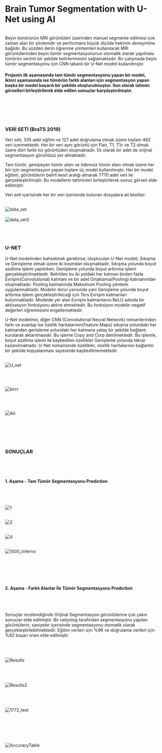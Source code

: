 # Brain Tumor Segmentation with U-Net using AI
<br />
Beyin tümörünün MRI görüntüleri üzerinden manuel segmente edilmesi çok zaman alan bir yöntemdir ve performans büyük ölçüde hekimin deneyimine bağlıdır. Bu yüzden derin öğrenme yöntemleri kullanılarak MRI görüntülerinden beyin tümör segmentasyonunun otomatik olarak yapılması tümörün verimli bir şekilde belirlenmesini sağlamaktadır. Bu çalışmada beyin tümör segmentasyonu için CNN tabanlı bir U-Net modeli kullanılmıştır.

#### Projenin ilk aşamasında tam tümör segmentasyonu yapan bir model, ikinci aşamasında ise tümörün farklı alanları için segmentasyon yapan başka bir model başarılı bir şekilde oluşturulmuştur. Son olarak tahmin görselleri birleştirilerek elde edilen sonuçlar karşılaştırılmıştır.

<br /><br /> <br /><br />
### VERİ SETİ (BraTS 2019)

Veri seti, 335 adet eğitim ve 127 adet doğrulama olmak üzere toplam 462 veri içermektedir. Her bir veri aynı görüntü için Flair, T1, T1c ve T2 olmak üzere dört farklı tür görüntüden oluşmaktadır. Ek olarak bir adet de orijinal segmentasyon görüntüsü yer almaktadır.

Tam tümör, genişleyen tümör alanı ve ödemsiz tümör alanı olmak üzere her biri için segmentasyon yapan toplam üç model kullanılmıştır. Her bir model eğitimi, görüntülerin belirli kesit aralığı alınarak 7770 adet veri ile gerçekleştirilmiştir. Bu modellerin tahminleri birleştirilerek sonuç görseli elde edilmiştir.

Veri seti içerisinde her bir veri içerisinde bulunan dosyalara ait kesitler:  <br /> <br />


![data_set](https://user-images.githubusercontent.com/120099096/206864407-ca65e05b-06b2-48e1-8076-78ad18dec599.png) <br /><br />
![data_set2](https://user-images.githubusercontent.com/120099096/206864409-8c3fd7f3-406f-4be5-8fa0-7266b00c31d4.png) <br /><br /> <br /><br />



### U-NET

U-Net modelinden bahsetmek gerekirse; oluşturulan U-Net modeli, Sıkışma ve Genişleme olmak üzere iki kısımdan oluşmaktadır. Sıkışma yolunda boyut azaltma işlemi yapılırken, Genişleme yolunda boyut arttırma işlemi gerçekleştirilmektedir. Belirtilen bu iki yoldaki her katman birden fazla Evrişim(Convolutional) katmanı ve bir adet Ortaklama(Pooling) katmanından oluşmaktadır. Pooling katmanında Maksimum Pooling yöntemi uygulanmaktadır. Modelin ikinci yarısında yani Genişleme yolunda boyut arttırma işlemi gerçekleştirileceği için Ters Evrişim katmanları bulunmaktadır. Modelde yer alan Evrişim katmanlarını ReLU adında bir aktivasyon fonksiyonu aktive etmektedir. Bu fonksiyon modelin negatif değerleri öğrenmesini engellemektedir.

U-Net modelinin, diğer CNN (Convolutional Neural Network) mimarilerinden farkı ve avantajı ise özellik haritalarının(Feature Maps) sıkışma yolundaki her katmandan genişleme yolundaki her katmana yatay bir şekilde bağlantı kurularak aktarılmasıdır. Bu işleme Copy and Corp denilmektedir. Bu işlemle, boyut azaltma işlemi ile kaybedilen özellikler Genişleme yolunda tekrar kazanılmaktadır. U-Net mimarisinde özellikler, özellik haritalarının bağlantılı bir şekilde kopyalanması sayesinde kaybedilmemektedir.  <br /> <br />

 
![U_net](https://user-images.githubusercontent.com/120099096/206864660-8602de60-5f69-4ea8-8673-3921dd82a544.png)

<br /><br />

![birrr](https://user-images.githubusercontent.com/120099096/206866267-d3500599-80b6-47db-9668-bf13cc30745c.png)

<br /><br />

![ikii](https://user-images.githubusercontent.com/120099096/206866319-29a4ddf0-30dc-42ab-bba1-15410fe4cbc7.png)  <br /> <br /> <br /> <br /> <br /><br />


### SONUÇLAR <br /><br /> <br /><br />

#### 1. Aşama - Tam Tümör Segmentasyonu Prediction <br /><br /> <br /><br />

![1](https://user-images.githubusercontent.com/120099096/206865925-4fb76413-acd4-427d-8486-f27df6375cbe.png) <br /><br />

![2](https://user-images.githubusercontent.com/120099096/206866032-d2c7a156-84e2-45af-a7f5-1ec63ddbfbee.png) <br /><br />

![4](https://user-images.githubusercontent.com/120099096/206866037-e02e3b05-db26-40e8-b687-7b318f914143.png) <br /><br />

![1000_Inferno](https://user-images.githubusercontent.com/120099096/206866041-91e8af00-e833-444a-b428-06e33d3500d4.png) <br /><br /><br /><br /> <br /><br />

#### 2. Aşama - Farklı Alanlar İle Tümör Segmentasyonu Prediction <br /><br /> <br /><br />

Sonuçlar incelendiğinde Orijinal Segmentasyon görüntülerine çok yakın sonuçlar elde edilmiştir. Bir radyolog tarafından segmentasyonu yapılan görüntülerin, saniyeler içerisinde segmentasyonu otomatik olarak gerçekleştirilebilmektedir. Eğitim verileri için %96 ve doğrulama verileri için %82 başarı oranı elde edilmiştir. <br /><br />
<br /><br />
 
![Results](https://user-images.githubusercontent.com/120099096/206864960-0b4503ad-65f4-46f3-a70f-852eaf9a87bd.png)  <br /><br /> <br /><br />


![Results2](https://user-images.githubusercontent.com/120099096/206865220-81f9e9a0-e616-40aa-9438-0375a4e18679.png) <br /><br /> <br /><br />


![1772_test](https://user-images.githubusercontent.com/120099096/206865363-c1be903c-c719-48cd-a5f7-46402b8c71c4.png) <br /><br /> <br /><br /><br /><br />

![AccuracyTable](https://user-images.githubusercontent.com/120099096/206866196-4b5068d1-47e8-4309-85de-ff124c34f446.png)





